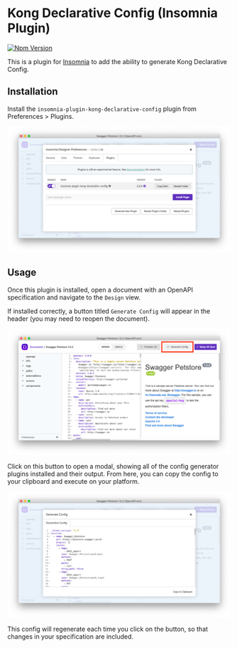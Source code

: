 # Kong Declarative Config (Insomnia Plugin)

[![Npm Version](https://img.shields.io/npm/v/insomnia-plugin-kong-declarative-config.svg)](https://www.npmjs.com/package/insomnia-plugin-kong-declarative-config)

This is a plugin for [Insomnia](https://insomnia.rest) to add the ability to generate Kong Declarative Config.

## Installation

Install the `insomnia-plugin-kong-declarative-config` plugin from Preferences > Plugins.

![](./assets/plugins.png)

## Usage

Once this plugin is installed, open a document with an OpenAPI specification and navigate to the `Design` view.

If installed correctly, a button titled `Generate Config` will appear in the header (you may need to reopen the document).

![](./assets/generateConfig.png)

Click on this button to open a modal, showing all of the config generator plugins installed and their output.
From here, you can copy the config to your clipboard and execute on your platform.

![](./assets/modal.png)

This config will regenerate each time you click on the button, so that changes in your specification are included.
